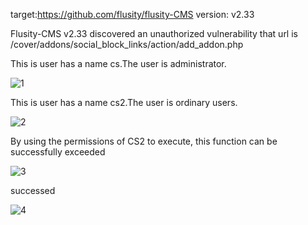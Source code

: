 target:https://github.com/flusity/flusity-CMS
version: v2.33

Flusity-CMS v2.33 discovered an unauthorized vulnerability that url is  /cover/addons/social_block_links/action/add_addon.php



This is user has a name cs.The user is administrator. 

![1](https://github.com/PWB003/cms/assets/140928825/381e4457-2114-42e8-9680-5e26d9a21e42)



This is user has a name cs2.The user is ordinary users.

![2](https://github.com/PWB003/cms/assets/140928825/0585932b-e555-4645-a7ba-e37dc244ceac)


By using the permissions of CS2 to execute, this function can be successfully exceeded


![3](https://github.com/PWB003/cms/assets/140928825/22e4f900-c621-491c-8e49-c7a5f0865f87)


successed

![4](https://github.com/PWB003/cms/assets/140928825/a033acf0-2170-4137-9184-237bd4ba2abc)

